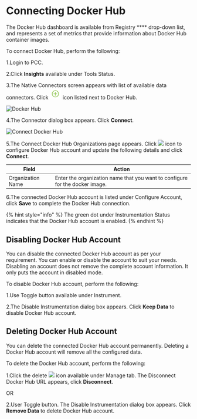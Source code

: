 # Connecting Docker Hub

The Docker Hub dashboard is available from Registry \*\*\*\* drop-down list, and represents a set of metrics that provide information about Docker Hub container images.

To connect Docker Hub, perform the following:

1.Login to PCC.

2.Click **Insights** available under Tools Status.

3.The Native Connectors screen appears with list of available data connectors. Click ![](../../../.gitbook/assets/Connect.png) icon listed next to Docker Hub.

![Docker Hub](../../../.gitbook/assets/Docker\_Hub.png)

4.The Connector dialog box appears. Click **Connect**.

![Connect Docker Hub](../../../.gitbook/assets/Doc\_Connect.png)

5.The Connect Docker Hub Organizations page appears. Click ![](<../../../.gitbook/assets/Con\_Icon (1).png>) icon to configure Docker Hub account and update the following details and click **Connect**.

| Field             | Action                                                                       |
| ----------------- | ---------------------------------------------------------------------------- |
| Organization Name | Enter the organization name that you want to configure for the docker image. |

6.The connected Docker Hub account is listed under Configure Account, click **Save** to complete the Docker Hub connection.

{% hint style="info" %}
The green dot under Instrumentation Status indicates that the Docker Hub account is enabled.
{% endhint %}

## Disabling Docker Hub Account

You can disable the connected Docker Hub account as per your requirement. You can enable or disable the account to suit your needs. Disabling an account does not remove the complete account information. It only puts the account in disabled mode.

To disable Docker Hub account, perform the following:

1.Use Toggle button available under Instrument.

2.The Disable Instrumentation dialog box appears. Click **Keep Data** to disable Docker Hub account.

## Deleting Docker Hub Account

You can delete the connected Docker Hub account permanently. Deleting a Docker Hub account will remove all the configured data.

To delete the Docker Hub account, perform the following:

1.Click the delete ![](../../../.gitbook/assets/delete\_icon.png) icon available under Manage tab. The Disconnect Docker Hub URL appears, click **Disconnect**.

OR

2.User Toggle button. The Disable Instrumentation dialog box appears. Click **Remove Data** to delete Docker Hub account.
